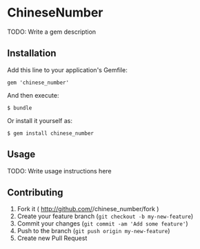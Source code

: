 # ChineseNumber

TODO: Write a gem description

## Installation

Add this line to your application's Gemfile:

    gem 'chinese_number'

And then execute:

    $ bundle

Or install it yourself as:

    $ gem install chinese_number

## Usage

TODO: Write usage instructions here

## Contributing

1. Fork it ( http://github.com/<my-github-username>/chinese_number/fork )
2. Create your feature branch (`git checkout -b my-new-feature`)
3. Commit your changes (`git commit -am 'Add some feature'`)
4. Push to the branch (`git push origin my-new-feature`)
5. Create new Pull Request
